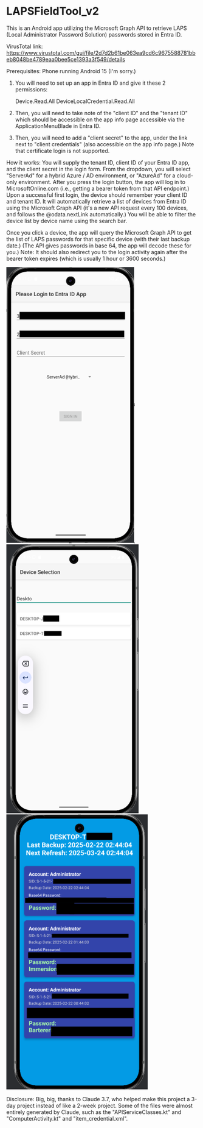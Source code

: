 # LAPSFieldTool_v2
This is an Android app utilizing the Microsoft Graph API to retrieve LAPS (Local Administrator Password Solution) passwords stored in Entra ID.

VirusTotal link: https://www.virustotal.com/gui/file/2d7d2b61be063ea9cd6c9675588781bbeb8048be4789eaa0bee5ce1393a3f549/details

Prerequisites:
Phone running Android 15 (I'm sorry.)

1. You will need to set up an app in Entra ID and give it these 2 permissions:

	Device.Read.All
	DeviceLocalCredential.Read.All

2. Then, you will need to take note of the "client ID" and the "tenant ID" which should be accessible on the app info page accessible via the ApplicationMenuBlade in Entra ID.

3. Then, you will need to add a "client secret" to the app, under the link next to "client credentials" (also accessible on the app info page.)
Note that certificate login is not supported.

How it works: You will supply the tenant ID, client ID of your Entra ID app, and the client secret in the login form.
From the dropdown, you will select "ServerAd" for a hybrid Azure / AD environment, or "AzureAd" for a cloud-only environment.
After you press the login button, the app will log in to MicrosoftOnline.com (i.e., getting a bearer token from that API endpoint.)
Upon a successful first login, the device should remember your client ID and tenant ID.
It will automatically retrieve a list of devices from Entra ID using the Microsoft Graph API (it's a new API request every 100 devices, and follows the @odata.nextLink automatically.)
You will be able to filter the device list by device name using the search bar.

Once you click a device, the app will query the Microsoft Graph API to get the list of LAPS passwords for that specific device (with their last backup date.) (The API gives passwords in base 64, the app will decode these for you.)
Note: It should also redirect you to the login activity again after the bearer token expires (which is usually 1 hour or 3600 seconds.)

![Screenshot of the Login Activiy, specifying a login field for tenant ID, client ID, then client secret. It has a dropdown that has currently selected "ServerAd" for a hybrid environment](Resources/LoginActivity.png)
![Screenshot of the Main Activiy, showing a list of click-able devices, and "Desktop" being typed in the search field, and two devices showing "Desktop-J" and "Desktop-T"](Resources/MainActivity.png)
![Screenshot of the Computer Activity, showing the PC name at the top, followed by timestamps for "Last Backup" and "Next Refresh", followed by 3 dark blue boxes showing LAPS password entries, with fields for "Account" (Administrator in this case), "SID", "Backup Date" (a timestamp), "Base64 password", and "Password" (which is shown in green).](Resources/ComputerActivity.png)

Disclosure: Big, big, thanks to Claude 3.7, who helped make this project a 3-day project instead of like a 2-week project. 
Some of the files were almost entirely generated by Claude, such as the "APIServiceClasses.kt" and "ComputerActivity.kt" and "item_credential.xml".
